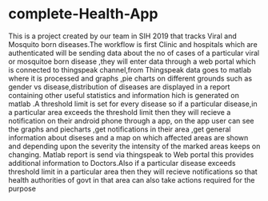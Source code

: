 # complete-Health-App
This is a project created by our team in SIH 2019 that tracks Viral and Mosquito born diseases.The workflow is first Clinic and hospitals  which are  authenticated will be sending data about the no of cases of a particular viral or mosquitoe born disease ,they will enter data through a web portal which is connected to thingspeak channel,from Thingspeak data goes to matlab where it is processed and graphs ,pie charts on different grounds such as  gender vs disease,distribution of diseases are  displayed in a report containing other useful statistics and information hich is generated on matlab .A threshold limit is set for every disease so if a particular disease,in a particular area  exceeds the threshold limit then they will recieve a notification on their android phone through a app, on the app user can see the graphs and piecharts ,get notifications in their area ,get general information about diseses and a map on which affected areas are shown and depending upon the severity the intensity of the marked areas keeps on changing.  Matlab report is send via thingspeak to Web portal  this provides additional information to Doctors.Also if  a particular disease exceeds threshold limit  in a particular area then they will recieve  notifications  so that health authorities of govt in that area can also  take actions required for the purpose
